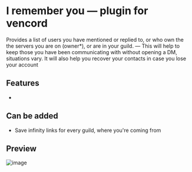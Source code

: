 # I remember you — plugin for vencord
Provides a list of users you have mentioned or replied to, or who own the
the servers you are on (owner*), or are in your guild. — This will help to keep those you have been communicating with without opening a DM, situations vary. It will also help you recover your contacts in case you lose your account 

## Features
- 
## Can be added 
- Save infinity links for every guild, where you're coming from 

## Preview
![image](https://github.com/zoodogood/vencord-plugins/assets/52154209/fc9742af-929b-46bb-90b4-0937d1af97c7)
